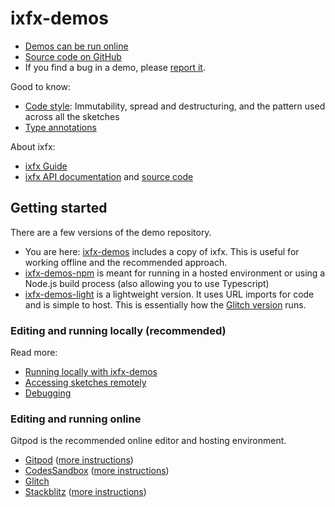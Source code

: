 # ixfx-demos
 
* [Demos can be run online](https://demos.ixfx.fun/)
* [Source code on GitHub](https://github.com/clinth/ixfx-demos/)
* If you find a bug in a demo, please [report it](https://github.com/ClintH/ixfx-demos/issues).

Good to know:

* [Code style](./_readmes/code-style.md): Immutability, spread and destructuring, and the pattern used across all the sketches
* [Type annotations](./_readmes/typing.md)

About ixfx:

* [ixfx Guide](https://ixfx.fun/)
* [ixfx API documentation](https://api.ixfx.fun/) and [source code](https://github.com/clinth/ixfx)

## Getting started

There are a few versions of the demo repository.

* You are here: [ixfx-demos](https://github.com/clinth/ixfx-demos) includes a copy of ixfx. This is useful for working offline and the recommended approach.
* [ixfx-demos-npm](https://github.com/clinth/ixfx-demos-npm) is meant for running in a hosted environment or using a Node.js build process (also allowing you to use Typescript)
* [ixfx-demos-light](https://github.com/clinth/ixfx-demos-light) is a lightweight version. It uses URL imports for code and is simple to host. This is essentially how the [Glitch version](https://glitch.com/edit/#!/ixfx-demos) runs.

### Editing and running locally (recommended)

Read more:
* [Running locally with ixfx-demos](./_readmes/running-local.md)
* [Accessing sketches remotely](./_readmes/ngrok.md)
* [Debugging](./_readmes/debugging.md)

### Editing and running online

Gitpod is the recommended online editor and hosting environment.

* [Gitpod](https://gitpod.io/#https://github.com/ClintH/ixfx-demos-npm) ([more instructions](https://github.com/ClintH/ixfx-demos-npm/blob/main/remote-machine.md#gitpod))
* [CodesSandbox](https://githubbox.com/clinth/ixfx-demos-npm) ([more instructions](https://github.com/ClintH/ixfx-demos-npm/blob/main/remote-machine.md#codesandbox))
* [Glitch](https://glitch.com/edit/#!/ixfx-demos)
* [Stackblitz](http://stackblitz.com/fork/github/clinth/ixfx-demos-npm) ([more instructions](https://github.com/ClintH/ixfx-demos-npm/blob/main/remote-machine.md#stackblitz))
